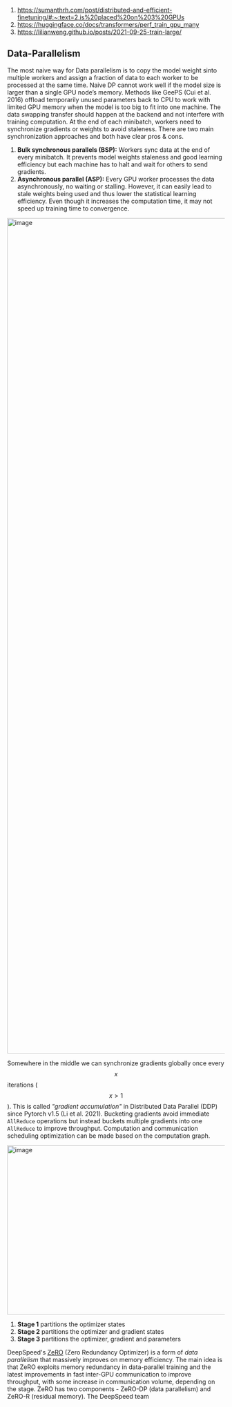 1. https://sumanthrh.com/post/distributed-and-efficient-finetuning/#:~:text=2,is%20placed%20on%203%20GPUs
2. https://huggingface.co/docs/transformers/perf_train_gpu_many
3. https://lilianweng.github.io/posts/2021-09-25-train-large/

## Data-Parallelism

The most naive way for Data parallelism is to copy the model weight sinto multiple workers and assign a fraction of data to each worker to be processed at the same time. Naive DP cannot work well if the model size is larger than a single GPU node’s memory. Methods like GeePS (Cui et al. 2016) offload temporarily unused parameters back to CPU to work with limited GPU memory when the model is too big to fit into one machine. The data swapping transfer should happen at the backend and not interfere with training computation. At the end of each minibatch, workers need to synchronize gradients or weights to avoid staleness. There are two main synchronization approaches and both have clear pros & cons.

1. **Bulk synchronous parallels (BSP):** Workers sync data at the end of every minibatch. It prevents model weights staleness and good learning efficiency but each machine has to halt and wait for others to send gradients.
2. **Asynchronous parallel (ASP):** Every GPU worker processes the data asynchronously, no waiting or stalling. However, it can easily lead to stale weights being used and thus lower the statistical learning efficiency. Even though it increases the computation time, it may not speed up training time to convergence.

<img width="1738" height="1936" alt="image" src="https://github.com/user-attachments/assets/89a47bba-94de-47a1-9cd2-8cdb64be9176" />

Somewhere in the middle we can synchronize gradients globally once every $$x$$ iterations ($$x > 1$$). This is called _"gradient accumulation"_ in Distributed Data Parallel (DDP) since Pytorch v1.5 (Li et al. 2021). Bucketing gradients avoid immediate `AllReduce` operations but instead buckets multiple gradients into one `AllReduce` to improve throughput. Computation and communication scheduling optimization can be made based on the computation graph. 

<img width="951" height="392" alt="image" src="https://github.com/user-attachments/assets/79661557-5ad3-437c-aeb8-5c8a04dfad78" />

1. **Stage 1** partitions the optimizer states
2. **Stage 2** partitions the optimizer and gradient states
3. **Stage 3** partitions the optimizer, gradient and parameters

DeepSpeed's [ZeRO](https://www.microsoft.com/en-us/research/blog/zero-deepspeed-new-system-optimizations-enable-training-models-with-over-100-billion-parameters/) (Zero Redundancy Optimizer) is a form of _data parallelism_ that massively improves on memory efficiency. The main idea is that ZeRO exploits memory redundancy in data-parallel training and the latest improvements in fast inter-GPU communication to improve throughput, with some increase in communication volume, depending on the stage. ZeRO has two components - ZeRO-DP (data parallelism) and ZeRO-R (residual memory). The DeepSpeed team 
